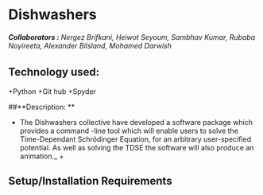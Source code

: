 # **Dishwashers**


###### **Collaborators :** Nergez Brifkani, Heiwot Seyoum, Sambhav Kumar, Rubaba Noyireeta, Alexander Bilsland, Mohamed Darwish

## **Technology used:**
+Python 
+Git hub
+Spyder 

##**Description: **
+ The Dishwashers collective have developed a software package which provides a command -line tool which will enable users to solve the Time-Dependant Schrödinger Equation, for an arbitrary user-specified potential. 
As well as solving the TDSE the software will also produce an animation._ 
	+
	
## **Setup/Installation Requirements**

